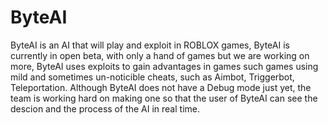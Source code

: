 # ByteAI

ByteAI is an AI that will play and exploit in ROBLOX games, ByteAI is currently in open beta, with only a hand of games but we are working on more, ByteAI uses exploits to gain advantages in games such games using mild and sometimes un-noticible cheats, such as Aimbot, Triggerbot, Teleportation. Although ByteAI does not have a Debug mode just yet, the team is working hard on making one so that the user of ByteAI can see the descion and the process of the AI in real time.

